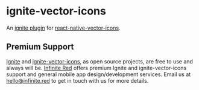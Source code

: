 # ignite-vector-icons

An [ignite plugin](https://github.com/infinitered/ignite) for [react-native-vector-icons](https://github.com/oblador/react-native-vector-icons).

## Premium Support

[Ignite](https://infinite.red/ignite) and [ignite-vector-icons](https://github.com/infinitered/ignite-vector-icons), as open source projects, are free to use and always will be. [Infinite Red](https://infinite.red/) offers premium Ignite and ignite-vector-icons support and general mobile app design/development services. Email us at [hello@infinite.red](mailto:hello@infinite.red) to get in touch with us for more details.
